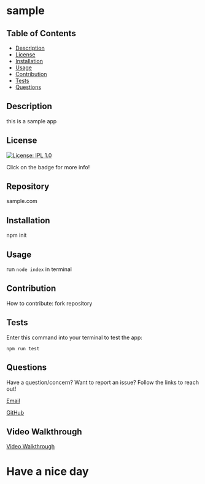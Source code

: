 # sample

## Table of Contents

- [Description](#description)
- [License](#license)
- [Installation](#installation)
- [Usage](#usage)
- [Contribution](#contribution)
- [Tests](#tests)
- [Questions](#questions)

## Description

this is a sample app

## License

[![License: IPL 1.0](https://img.shields.io/badge/License-IPL_1.0-blue.svg)](https://opensource.org/licenses/IPL-1.0)

Click on the badge for more info!

## Repository

sample.com

## Installation

npm init

## Usage

run
<code>node index</code>
in terminal

## Contribution

How to contribute: fork repository

## Tests

Enter this command into your terminal to test the app:

<code>npm run test</code>

## Questions

Have a question/concern? Want to report an issue? Follow the links to reach out!

[Email](nrenner0211@gmail.com)

[GitHub](https://github.com/nrenner0211@gmail.com)

## Video Walkthrough

[Video Walkthrough](https://drive.google.com/file/d/1e_8riViTzvL5tas3rgu2xBigf6bdjiQ0/view)

# Have a nice day
